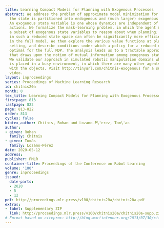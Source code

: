 ```yaml
---
title: Learning Compact Models for Planning with Exogenous Processes
abstract: We address the problem of approximate model minimization for MDPs in which
  the state is partitioned into endogenous and (much larger) exogenous components.
  An exogenous state variable is one whose dynamics are independent of the agent’s
  actions. We formalize the mask-learning problem, in which the agent must choose
  a subset of exogenous state variables to reason about when planning; doing planning
  in such a reduced state space can often be significantly more efficient than planning
  in the full model. We then explore the various value functions at play within this
  setting, and describe conditions under which a policy for a reduced model will be
  optimal for the full MDP. The analysis leads us to a tractable approximate algorithm
  that draws upon the notion of mutual information among exogenous state variables.
  We validate our approach in simulated robotic manipulation domains where a robot
  is placed in a busy environment, in which there are many other agents also interacting
  with the objects. Visit http://tinyurl.com/chitnis-exogenous for a supplementary
  video.
layout: inproceedings
series: Proceedings of Machine Learning Research
id: chitnis20a
month: 0
tex_title: Learning Compact Models for Planning with Exogenous Processes
firstpage: 813
lastpage: 822
page: 813-822
order: 813
cycles: false
bibtex_author: Chitnis, Rohan and Lozano-P\'erez, Tom\'as
author:
- given: Rohan
  family: Chitnis
- given: Tomás
  family: Lozano-Pérez
date: 2020-05-12
address: 
publisher: PMLR
container-title: Proceedings of the Conference on Robot Learning
volume: '100'
genre: inproceedings
issued:
  date-parts:
  - 2020
  - 5
  - 12
pdf: http://proceedings.mlr.press/v100/chitnis20a/chitnis20a.pdf
extras:
- label: Supplementary ZIP
  link: http://proceedings.mlr.press/v100/chitnis20a/chitnis20a-supp.zip
# Format based on citeproc: http://blog.martinfenner.org/2013/07/30/citeproc-yaml-for-bibliographies/
---
```

